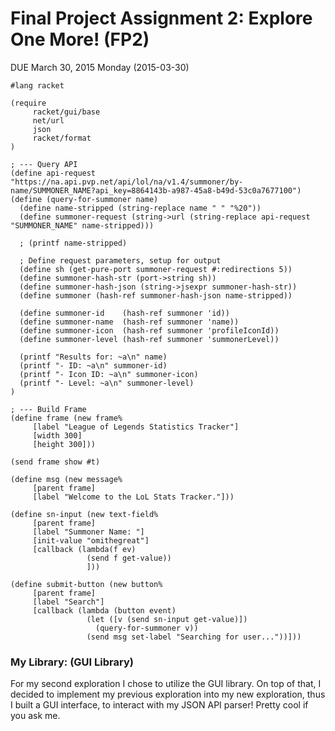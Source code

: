 # Final Project Assignment 2: Explore One More! (FP2) 
DUE March 30, 2015 Monday (2015-03-30)

```
#lang racket

(require 
     racket/gui/base
     net/url
     json
     racket/format
)

; --- Query API
(define api-request "https://na.api.pvp.net/api/lol/na/v1.4/summoner/by-name/SUMMONER_NAME?api_key=8864143b-a987-45a8-b49d-53c0a7677100")
(define (query-for-summoner name)
  (define name-stripped (string-replace name " " "%20"))
  (define summoner-request (string->url (string-replace api-request "SUMMONER_NAME" name-stripped)))
  
  ; (printf name-stripped)
  
  ; Define request parameters, setup for output
  (define sh (get-pure-port summoner-request #:redirections 5))
  (define summoner-hash-str (port->string sh))
  (define summoner-hash-json (string->jsexpr summoner-hash-str))
  (define summoner (hash-ref summoner-hash-json name-stripped))
  
  (define summoner-id    (hash-ref summoner 'id))
  (define summoner-name  (hash-ref summoner 'name))
  (define summoner-icon  (hash-ref summoner 'profileIconId))
  (define summoner-level (hash-ref summoner 'summonerLevel))
  
  (printf "Results for: ~a\n" name)
  (printf "- ID: ~a\n" summoner-id)
  (printf "- Icon ID: ~a\n" summoner-icon)
  (printf "- Level: ~a\n" summoner-level)
)

; --- Build Frame
(define frame (new frame% 
     [label "League of Legends Statistics Tracker"]
     [width 300]
     [height 300]))

(send frame show #t)

(define msg (new message% 
     [parent frame]
     [label "Welcome to the LoL Stats Tracker."]))

(define sn-input (new text-field% 
     [parent frame]
     [label "Summoner Name: "]
     [init-value "omithegreat"]
     [callback (lambda(f ev)
                 (send f get-value))
                 ]))

(define submit-button (new button% 
     [parent frame]
     [label "Search"]
     [callback (lambda (button event)
                 (let ([v (send sn-input get-value)])
                   (query-for-summoner v))
                 (send msg set-label "Searching for user..."))]))
```

### My Library: (GUI Library)
For my second exploration I chose to utilize the GUI library. On top of that, I decided to implement my previous exploration into my new exploration, thus I built a GUI interface, to interact with my JSON API parser! Pretty cool if you ask me. 
